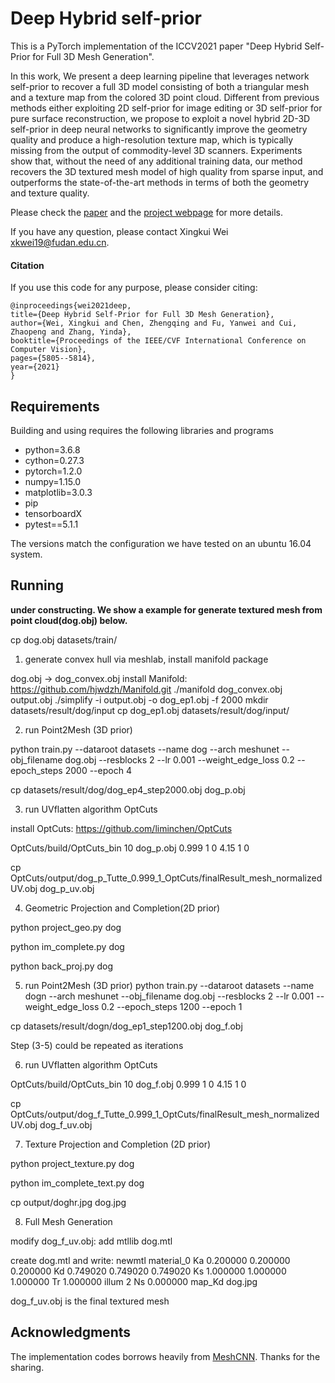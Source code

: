 # Deep Hybrid self-prior

This is a PyTorch implementation of the ICCV2021 paper
"Deep Hybrid Self-Prior for Full 3D Mesh Generation".

In this work, We present a deep learning pipeline that leverages 
network self-prior to recover a full 3D model consisting of both 
a triangular mesh and a texture map from the colored 3D point cloud. 
Different from previous methods either exploiting 2D self-prior for 
image editing or 3D self-prior for pure surface reconstruction, we 
propose to exploit a novel hybrid 2D-3D self-prior in deep neural 
networks to significantly improve the geometry quality and produce 
a high-resolution texture map, which is typically missing from the 
output of commodity-level 3D scanners. Experiments show that, 
without the need of any additional training data, 
our method recovers the 3D textured mesh model of high quality 
from sparse input, and outperforms the state-of-the-art methods 
in terms of both the geometry and texture quality.

Please check the [paper](https://arxiv.org/abs/2108.08017)
and the [project webpage](https://yqdch.github.io/DHSP3D/) for more details.

If you have any question, please contact Xingkui Wei <xkwei19@fudan.edu.cn>.


#### Citation

If you use this code for any purpose, please consider citing:
```
@inproceedings{wei2021deep,
title={Deep Hybrid Self-Prior for Full 3D Mesh Generation},
author={Wei, Xingkui and Chen, Zhengqing and Fu, Yanwei and Cui, Zhaopeng and Zhang, Yinda},
booktitle={Proceedings of the IEEE/CVF International Conference on Computer Vision},
pages={5805--5814},
year={2021}
}
```


## Requirements

Building and using requires the following libraries and programs
- python=3.6.8
- cython=0.27.3
- pytorch=1.2.0
- numpy=1.15.0
- matplotlib=3.0.3
- pip
- tensorboardX
- pytest==5.1.1

The versions match the configuration we have tested on an ubuntu 16.04 system.

## Running

**under constructing. We show a example for generate textured mesh from point cloud(dog.obj) below.**

cp dog.obj datasets/train/

1. generate convex hull via meshlab, install manifold package

dog.obj -> dog_convex.obj
install Manifold: https://github.com/hjwdzh/Manifold.git
./manifold dog_convex.obj output.obj
./simplify -i output.obj -o dog_ep1.obj -f 2000 
mkdir datasets/result/dog/input
cp dog_ep1.obj datasets/result/dog/input/

2. run Point2Mesh (3D prior)

python train.py --dataroot datasets --name dog 
--arch meshunet --obj_filename dog.obj 
--resblocks 2 --lr 0.001 --weight_edge_loss 
0.2 --epoch_steps 2000 --epoch 4

cp datasets/result/dog/dog_ep4_step2000.obj dog_p.obj

3. run UVflatten algorithm OptCuts

install OptCuts: https://github.com/liminchen/OptCuts 

OptCuts/build/OptCuts_bin 10 dog_p.obj  0.999 1 0 4.15 1 0

cp OptCuts/output/dog_p_Tutte_0.999_1_OptCuts/finalResult_mesh_normalizedUV.obj dog_p_uv.obj

4. Geometric Projection and Completion(2D prior)

python project_geo.py dog

python im_complete.py dog

python back_proj.py dog

5. run Point2Mesh  (3D prior)
python train.py --dataroot datasets --name dogn 
--arch meshunet --obj_filename dog.obj 
--resblocks 2 --lr 0.001 --weight_edge_loss 
0.2 --epoch_steps 1200 --epoch 1

cp datasets/result/dogn/dog_ep1_step1200.obj dog_f.obj

Step (3-5) could be repeated as iterations
 
6. run UVflatten algorithm OptCuts

OptCuts/build/OptCuts_bin 10 dog_f.obj  0.999 1 0 4.15 1 0

cp OptCuts/output/dog_f_Tutte_0.999_1_OptCuts/finalResult_mesh_normalizedUV.obj dog_f_uv.obj

7. Texture Projection and Completion (2D prior)

python project_texture.py dog

python im_complete_text.py dog

cp output/doghr.jpg dog.jpg

8. Full Mesh Generation

modify dog_f_uv.obj: add mtllib dog.mtl

create dog.mtl and write:
newmtl material_0
Ka 0.200000 0.200000 0.200000
Kd 0.749020 0.749020 0.749020
Ks 1.000000 1.000000 1.000000
Tr 1.000000
illum 2
Ns 0.000000
map_Kd dog.jpg

dog_f_uv.obj is the final textured mesh

## Acknowledgments

The implementation codes borrows heavily from [MeshCNN](https://github.com/ranahanocka/MeshCNN). Thanks for the sharing.
